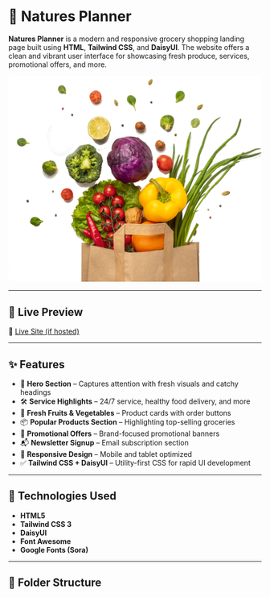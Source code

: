 # 🥦 Natures Planner

**Natures Planner** is a modern and responsive grocery shopping landing page built using **HTML**, **Tailwind CSS**, and **DaisyUI**. The website offers a clean and vibrant user interface for showcasing fresh produce, services, promotional offers, and more.

![Natures Planner Banner](assets/hero-vegetables.png)

---

## 🚀 Live Preview

🔗 [Live Site (if hosted)](https://yusufabc.github.io/Assignment-3/)

---

## ✨ Features

- 🥬 **Hero Section** – Captures attention with fresh visuals and catchy headings
- 🛠️ **Service Highlights** – 24/7 service, healthy food delivery, and more
- 🍓 **Fresh Fruits & Vegetables** – Product cards with order buttons
- 📦 **Popular Products Section** – Highlighting top-selling groceries
- 🎉 **Promotional Offers** – Brand-focused promotional banners
- 📬 **Newsletter Signup** – Email subscription section
- 📱 **Responsive Design** – Mobile and tablet optimized
- ✅ **Tailwind CSS + DaisyUI** – Utility-first CSS for rapid UI development

---

## 🧪 Technologies Used

- **HTML5**
- **Tailwind CSS 3**
- **DaisyUI**
- **Font Awesome**
- **Google Fonts (Sora)**

---

## 📂 Folder Structure


